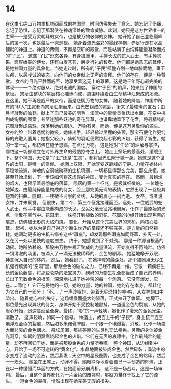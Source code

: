 # 14
在这由七绝山万物生机堆砌而成的神国里，时间仿佛失去了意义。她忘记了伤痛，忘记了恐惧，忘记了那潜伏在神魂深处的致命威胁。此刻，她只是这方世界唯一的主宰——是受万灵朝拜的女帝，也是被万物敬仰的女神。
她开始了自己登临巅峰后的第一次，也是最后一次巡视。
她身着流光溢彩的墨绿神袍，赤足行走在水晶铺就的神道上。神道的两侧，不再是空旷的殿堂，而是站满了由纯粹能量凝聚而成的“子民”。
这些“子民”形态各异，有身披重甲、手持长戈的蛇人武士，有手捧灵果、面容娇美的侍女，还有白发苍苍、躬身行礼的智者。他们都是她意志的延伸，是她神国力量的具象化。当她走过时，所有的“子民”都整齐划一地单膝跪地，垂下头颅，以最虔诚的姿态，向他们的女帝献上无声的崇拜。他们的存在，便是一种赞歌。
女帝的目光平静而威严，她享受着这无上的尊荣。这是她千年野心最完美的体现——一个绝对服从、绝对忠诚的国度。
穿过“子民”的朝拜，她来到了神国的祭坛。
祭坛由整块的星辰核心雕琢而成，周围环绕着由生命精华汇聚成的溪流。在这里，她不再是威严的女帝，而是悲悯万物的女神。
随着她的降临，神国中所有的“非人”生灵都向祭坛汇聚而来。由光芒组成的灵鹿，衔来了最璀璨的宝石；由月华凝聚的仙鹤，献上了自己最美的羽毛；溪流中的能量灵鱼跃出水面，在空中排列成绚丽的图案；甚至连那些妖艳的奇花异草，也谦卑地垂下了花盘，将最精纯的花蜜凝聚成露珠，滚落到她的脚边。
万物有灵，而她，便是这万灵敬仰的源头。
女神的脸上带着悲悯的微笑，她伸出手，轻轻拂过灵鹿的头顶，那宝石便化作更纯粹的光融入鹿角；她指尖轻点，仙鹤的羽毛便燃烧起七彩的火焰，获得了新生。她的一举一动，都仿佛在施予恩赐，在点化万物。
这是她对“生命”的理解与掌控，哪怕这一切都建立在对外界生命的残酷掠夺之上。
她走上祭坛的最高处，缓缓坐下。整个神国，无论是“子民”还是“生灵”，都将目光汇聚于她一身。她就是这个世界的太阳，是唯一的信仰。
她闭上双眼，开始享受这巅峰的宁静。力量在她体内平稳地流淌，神魂的空洞被磅礴的生机填满，一切都显得那么完美，那么永恒。她甚至开始规划，下一步该如何将这虚假的神国，变为真实的存在。
然而，最绚烂的烟火，也预示着最彻底的落幕。
陨落的第一个征兆，是极其细微的。
一位跪在她脚边、由最纯粹能量构成的侍女，脸上那完美无瑕的表情，忽然出现了一丝极其短暂的扭曲。随即，一缕微不可察的金线，从她的眉心一闪而逝。
女帝，或者说女神，并未察觉。
但很快，第二个、第三个征兆接踵而至。远处，一位威武的蛇人武士，他手中那由能量构成的长戈，戈尖处毫无征兆地崩解，化作了最原始的光点，消散在空气中。花园里，一株盛开到极致的奇花，花瓣的边缘开始出现焦黑的痕迹，仿佛被无形的火焰灼烧。
变化，开始从这个完美世界的末梢，向核心蔓延。
起初，她以为是自己对这个新生世界的掌控还不够完美，是力量的自然损耗。她调动更多的生机去修补这些“瑕疵”，却发现那些瑕疵如同野草，扑灭一处，又在另一处以更快的速度滋生。
终于，她感觉到了不对劲。
那是一种源自根基的动摇。她所依赖的、那股由万物生机汇聚成的力量洪流，开始变得不再纯粹。仿佛一锅清澈的汤里，被滴入了一滴无法被稀释的、金色的剧毒。
她猛地睁开双眼，神念沉入自己的体内。
然后，她看到了。
在她神魂的最深处，那个被她用无尽生机强行填满的“空洞”里，那缕金色的破法之力，已经不再是一缕。它像一颗疯狂生长的金色藤蔓，将那些驳杂的法宝灵力、磅礴的万物生机全部当成了自己的养料，长出了无数金色的根须，深深地扎进了她神魂的每一个角落。
它没有爆发，它在……同化！
它正在将她的一切，她的力量，她的神国，她的存在本身，都转化为它自己的一部分！
“不……”
一声沙哑的、带着无尽恐惧的呻-吟，从女神的口中溢出。
随着她心神的失守，这场缓慢而盛大的陨落，正式拉开了帷幕。
她脚下，那位最先出现异状的侍女，身体开始不受控制地颤抖。一道道金色的裂痕，从她的眉心开始，迅速蔓延至全身。最终，“嘭”的一声轻响，她化作了漫天的金色光尘，消散了。
这声轻响，如同一个信号。
神道上，成百上千的“子民”，身上接二连三地浮现金色的裂痕，然后如多米诺骨牌般，一个接一个地爆裂、消散，化作一场盛大而悲哀的金色烟火。
祭坛周围，那些美丽的生灵也无法幸免。灵鹿的身体被金光洞穿，仙鹤的羽翼燃烧起金色的火焰。它们在无声的哀嚎中，化作最纯粹的能量，却不再回归于她，而是被那股金色的力量所吞噬。
整个神国，从边缘到中心，开始了一场不可逆转的“黄金化”。水晶地面被染成金色，然后碎裂；溪流中的水变成了流动的金液，然后蒸发；天空中的星辰图腾，也变成了金色的烙印，然后一一熄灭。
她坐在王座上，动弹不得。她眼睁睁地看着自己一手创造的辉煌，正在以一种缓慢而华丽的方式，在她面前分崩离析。
这不是一场战斗，这是一场审判。
最后，当整个世界都化为一片金色的废墟时，那股力量终于找上了它的源头。
一道金色的裂痕，悄然出现在她完美无瑕的指尖。